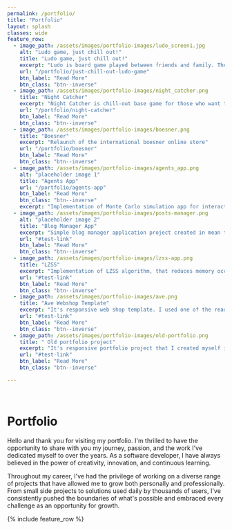 ```yaml
---
permalink: /portfolio/
title: "Portfolio"
layout: splash
classes: wide
feature_row:
  - image_path: /assets/images/portfolio-images/ludo_screen1.jpg
    alt: "Ludo game, just chill out!"
    title: "Ludo game, just chill out!"
    excerpt: "Ludo is board game played between friends and family. The game is played between 2 to 4 players"
    url: "/portfolio/just-chill-out-ludo-game"
    btn_label: "Read More"
    btn_class: "btn--inverse"
  - image_path: /assets/images/portfolio-images/night_catcher.png
    title: "Night Catcher"
    excerpt: "Night Catcher is chill-out base game for those who want to just relax and click on some dots on phone"
    url: "/portfolio/night-catcher"
    btn_label: "Read More"
    btn_class: "btn--inverse"
  - image_path: /assets/images/portfolio-images/boesner.png
    title: "Boesner"
    excerpt: "Relaunch of the international boesner online store"
    url: "/portfolio/boesner"
    btn_label: "Read More"
    btn_class: "btn--inverse"
  - image_path: /assets/images/portfolio-images/agents_app.png
    alt: "placeholder image 1"
    title: "Agents App"
    url: "/portfolio/agents-app"
    btn_label: "Read More"
    btn_class: "btn--inverse"
    excerpt: "Implementation of Monte Carlo simulation app for interaction between agents in RTBS (reputation and trust building scheme)"
  - image_path: /assets/images/portfolio-images/posts-manager.png
    alt: "placeholder image 2"
    title: "Blog Manager App"
    excerpt: "Simple blog manager application project created in mean time while learning .NET technology"
    url: "#test-link"
    btn_label: "Read More"
    btn_class: "btn--inverse"
  - image_path: /assets/images/portfolio-images/lzss-app.png
    title: "LZSS"
    excerpt: "Implementation of LZSS algorithm, that reduces memory occupied by files."
    url: "#test-link"
    btn_label: "Read More"
    btn_class: "btn--inverse"
  - image_path: /assets/images/portfolio-images/ave.png
    title: "Ave Webshop Template"
    excerpt: "It's responsive web shop template. I used one of the ready designs available in Internet. It's just for exercise, and look what i am able to do with bare HTML, JavaScript and CSS"
    url: "#test-link"
    btn_label: "Read More"
    btn_class: "btn--inverse"
  - image_path: /assets/images/portfolio-images/old-portfolio.png
    title: " Old portfolio project"
    excerpt: "It's responsive portfolio project that I created myself in JavaScript, HTML and CSS"
    url: "#test-link"
    btn_label: "Read More"
    btn_class: "btn--inverse"

---
```


<br/>

# Portfolio

Hello and thank you for visiting my portfolio. I'm thrilled to have the opportunity to share with you my journey, passion, and the work I've dedicated myself to over the years. As a software developer, I have always believed in the power of creativity, innovation, and continuous learning.

Throughout my career, I've had the privilege of working on a diverse range of projects that have allowed me to grow both personally and professionally. From small side projects to solutions used daily by thousands of users, I've consistently pushed the boundaries of what's possible and embraced every challenge as an opportunity for growth.

{% include feature_row %}

